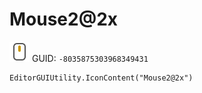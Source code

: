 # Mouse2@2x
![](/img/Mouse2@2x.png)
GUID: `-8035875303968349431`
```
EditorGUIUtility.IconContent("Mouse2@2x")
```
